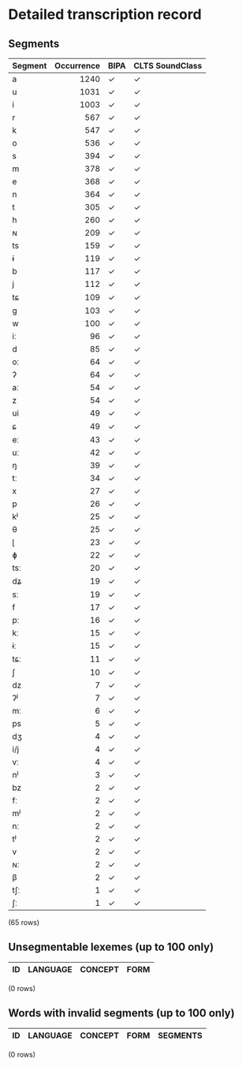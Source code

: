 
# Detailed transcription record

## Segments

| Segment | Occurrence | BIPA | CLTS SoundClass |
|:----------|-------------:|:-------|:------------------|
| a | 1240 | ✓ | ✓ |
| u | 1031 | ✓ | ✓ |
| i | 1003 | ✓ | ✓ |
| r | 567 | ✓ | ✓ |
| k | 547 | ✓ | ✓ |
| o | 536 | ✓ | ✓ |
| s | 394 | ✓ | ✓ |
| m | 378 | ✓ | ✓ |
| e | 368 | ✓ | ✓ |
| n | 364 | ✓ | ✓ |
| t | 305 | ✓ | ✓ |
| h | 260 | ✓ | ✓ |
| ɴ | 209 | ✓ | ✓ |
| ts | 159 | ✓ | ✓ |
| ɨ | 119 | ✓ | ✓ |
| b | 117 | ✓ | ✓ |
| j | 112 | ✓ | ✓ |
| tɕ | 109 | ✓ | ✓ |
| g | 103 | ✓ | ✓ |
| w | 100 | ✓ | ✓ |
| iː | 96 | ✓ | ✓ |
| d | 85 | ✓ | ✓ |
| oː | 64 | ✓ | ✓ |
| ʔ | 64 | ✓ | ✓ |
| aː | 54 | ✓ | ✓ |
| z | 54 | ✓ | ✓ |
| ui | 49 | ✓ | ✓ |
| ɕ | 49 | ✓ | ✓ |
| eː | 43 | ✓ | ✓ |
| uː | 42 | ✓ | ✓ |
| ŋ | 39 | ✓ | ✓ |
| tː | 34 | ✓ | ✓ |
| x | 27 | ✓ | ✓ |
| p | 26 | ✓ | ✓ |
| kʲ | 25 | ✓ | ✓ |
| θ | 25 | ✓ | ✓ |
| ɭ | 23 | ✓ | ✓ |
| ɸ | 22 | ✓ | ✓ |
| tsː | 20 | ✓ | ✓ |
| dʑ | 19 | ✓ | ✓ |
| sː | 19 | ✓ | ✓ |
| f | 17 | ✓ | ✓ |
| pː | 16 | ✓ | ✓ |
| kː | 15 | ✓ | ✓ |
| ɨː | 15 | ✓ | ✓ |
| tɕː | 11 | ✓ | ✓ |
| ʃ | 10 | ✓ | ✓ |
| dz | 7 | ✓ | ✓ |
| ʔʲ | 7 | ✓ | ✓ |
| mː | 6 | ✓ | ✓ |
| ps | 5 | ✓ | ✓ |
| dʒ | 4 | ✓ | ✓ |
| i/j | 4 | ✓ | ✓ |
| vː | 4 | ✓ | ✓ |
| nʲ | 3 | ✓ | ✓ |
| bz | 2 | ✓ | ✓ |
| fː | 2 | ✓ | ✓ |
| mʲ | 2 | ✓ | ✓ |
| nː | 2 | ✓ | ✓ |
| tʲ | 2 | ✓ | ✓ |
| v | 2 | ✓ | ✓ |
| ɴː | 2 | ✓ | ✓ |
| β | 2 | ✓ | ✓ |
| tʃː | 1 | ✓ | ✓ |
| ʃː | 1 | ✓ | ✓ |

(65 rows)



## Unsegmentable lexemes (up to 100 only)

| ID | LANGUAGE | CONCEPT | FORM |
|------|------------|-----------|--------|

(0 rows)



## Words with invalid segments (up to 100 only)

| ID | LANGUAGE | CONCEPT | FORM | SEGMENTS |
|------|------------|-----------|--------|------------|

(0 rows)


